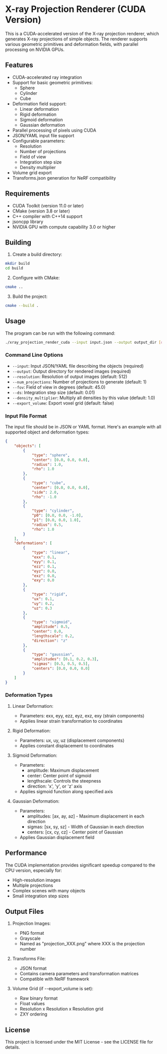 # X-ray Projection Renderer (CUDA Version)

This is a CUDA-accelerated version of the X-ray projection renderer, which generates X-ray projections of simple objects. The renderer supports various geometric primitives and deformation fields, with parallel processing on NVIDIA GPUs.

## Features

- CUDA-accelerated ray integration
- Support for basic geometric primitives:
  - Sphere
  - Cylinder
  - Cube
- Deformation field support:
  - Linear deformation
  - Rigid deformation
  - Sigmoid deformation
  - Gaussian deformation
- Parallel processing of pixels using CUDA
- JSON/YAML input file support
- Configurable parameters:
  - Resolution
  - Number of projections
  - Field of view
  - Integration step size
  - Density multiplier
- Volume grid export
- Transforms.json generation for NeRF compatibility

## Requirements

- CUDA Toolkit (version 11.0 or later)
- CMake (version 3.8 or later)
- C++ compiler with C++14 support
- jsoncpp library
- NVIDIA GPU with compute capability 3.0 or higher

## Building

1. Create a build directory:
```bash
mkdir build
cd build
```

2. Configure with CMake:
```bash
cmake ..
```

3. Build the project:
```bash
cmake --build .
```

## Usage

The program can be run with the following command:

```bash
./xray_projection_render_cuda --input input.json --output output_dir [options]
```

### Command Line Options

- `--input`: Input JSON/YAML file describing the objects (required)
- `--output`: Output directory for rendered images (required)
- `--resolution`: Resolution of output images (default: 512)
- `--num_projections`: Number of projections to generate (default: 1)
- `--fov`: Field of view in degrees (default: 45.0)
- `--ds`: Integration step size (default: 0.01)
- `--density_multiplier`: Multiply all densities by this value (default: 1.0)
- `--export_volume`: Export voxel grid (default: false)

### Input File Format

The input file should be in JSON or YAML format. Here's an example with all supported object and deformation types:

```json
{
    "objects": [
        {
            "type": "sphere",
            "center": [0.0, 0.0, 0.0],
            "radius": 1.0,
            "rho": 1.0
        },
        {
            "type": "cube",
            "center": [0.0, 0.0, 0.0],
            "side": 2.0,
            "rho": -1.0
        },
        {
            "type": "cylinder",
            "p0": [0.0, 0.0, -1.0],
            "p1": [0.0, 0.0, 1.0],
            "radius": 0.5,
            "rho": 1.0
        }
    ],
    "deformations": [
        {
            "type": "linear",
            "exx": 0.1,
            "eyy": 0.1,
            "ezz": 0.1,
            "eyz": 0.0,
            "exz": 0.0,
            "exy": 0.0
        },
        {
            "type": "rigid",
            "ux": 0.1,
            "uy": 0.2,
            "uz": 0.3
        },
        {
            "type": "sigmoid",
            "amplitude": 0.5,
            "center": 0.0,
            "lengthscale": 0.2,
            "direction": "z"
        },
        {
            "type": "gaussian",
            "amplitudes": [0.1, 0.2, 0.3],
            "sigmas": [0.5, 0.5, 0.5],
            "centers": [0.0, 0.0, 0.0]
        }
    ]
}
```

### Deformation Types

1. Linear Deformation:
   - Parameters: exx, eyy, ezz, eyz, exz, exy (strain components)
   - Applies linear strain transformation to coordinates

2. Rigid Deformation:
   - Parameters: ux, uy, uz (displacement components)
   - Applies constant displacement to coordinates

3. Sigmoid Deformation:
   - Parameters:
     - amplitude: Maximum displacement
     - center: Center point of sigmoid
     - lengthscale: Controls the steepness
     - direction: 'x', 'y', or 'z' axis
   - Applies sigmoid function along specified axis

4. Gaussian Deformation:
   - Parameters:
     - amplitudes: [ax, ay, az] - Maximum displacement in each direction
     - sigmas: [sx, sy, sz] - Width of Gaussian in each direction
     - centers: [cx, cy, cz] - Center point of Gaussian
   - Applies Gaussian displacement field

## Performance

The CUDA implementation provides significant speedup compared to the CPU version, especially for:
- High-resolution images
- Multiple projections
- Complex scenes with many objects
- Small integration step sizes

## Output Files

1. Projection Images:
   - PNG format
   - Grayscale
   - Named as "projection_XXX.png" where XXX is the projection number

2. Transforms File:
   - JSON format
   - Contains camera parameters and transformation matrices
   - Compatible with NeRF framework

3. Volume Grid (if --export_volume is set):
   - Raw binary format
   - Float values
   - Resolution x Resolution x Resolution grid
   - ZXY ordering

## License

This project is licensed under the MIT License - see the LICENSE file for details. 